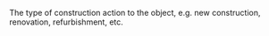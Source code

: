 The type of construction action to the object, e.g. new construction, renovation, refurbishment, etc.
